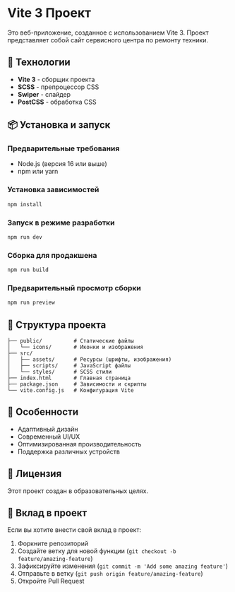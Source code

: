 # Vite 3 Проект

Это веб-приложение, созданное с использованием Vite 3. Проект представляет собой сайт сервисного центра по ремонту техники.

## 🚀 Технологии

- **Vite 3** - сборщик проекта
- **SCSS** - препроцессор CSS
- **Swiper** - слайдер
- **PostCSS** - обработка CSS

## 📦 Установка и запуск

### Предварительные требования
- Node.js (версия 16 или выше)
- npm или yarn

### Установка зависимостей
```bash
npm install
```

### Запуск в режиме разработки
```bash
npm run dev
```

### Сборка для продакшена
```bash
npm run build
```

### Предварительный просмотр сборки
```bash
npm run preview
```

## 📁 Структура проекта

```
├── public/          # Статические файлы
│   └── icons/       # Иконки и изображения
├── src/
│   ├── assets/      # Ресурсы (шрифты, изображения)
│   ├── scripts/     # JavaScript файлы
│   └── styles/      # SCSS стили
├── index.html       # Главная страница
├── package.json     # Зависимости и скрипты
└── vite.config.js   # Конфигурация Vite
```

## 🎨 Особенности

- Адаптивный дизайн
- Современный UI/UX
- Оптимизированная производительность
- Поддержка различных устройств

## 📝 Лицензия

Этот проект создан в образовательных целях.

## 🤝 Вклад в проект

Если вы хотите внести свой вклад в проект:

1. Форкните репозиторий
2. Создайте ветку для новой функции (`git checkout -b feature/amazing-feature`)
3. Зафиксируйте изменения (`git commit -m 'Add some amazing feature'`)
4. Отправьте в ветку (`git push origin feature/amazing-feature`)
5. Откройте Pull Request
